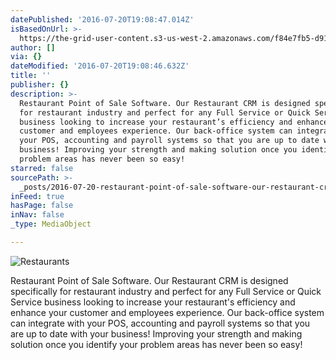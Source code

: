 ```yaml
---
datePublished: '2016-07-20T19:08:47.014Z'
isBasedOnUrl: >-
  https://the-grid-user-content.s3-us-west-2.amazonaws.com/f84e7fb5-d918-4079-bfe1-cfdd18be327c.png
author: []
via: {}
dateModified: '2016-07-20T19:08:46.632Z'
title: ''
publisher: {}
description: >-
  Restaurant Point of Sale Software. Our Restaurant CRM is designed specifically
  for restaurant industry and perfect for any Full Service or Quick Service
  business looking to increase your restaurant’s efficiency and enhance your
  customer and employees experience. Our back-office system can integrate with
  your POS, accounting and payroll systems so that you are up to date with your
  business! Improving your strength and making solution once you identify your
  problem areas has never been so easy!
starred: false
sourcePath: >-
  _posts/2016-07-20-restaurant-point-of-sale-software-our-restaurant-crm-is-des.md
inFeed: true
hasPage: false
inNav: false
_type: MediaObject

---
```

![                                                                          Restaurants](https://the-grid-user-content.s3-us-west-2.amazonaws.com/f84e7fb5-d918-4079-bfe1-cfdd18be327c.png)

Restaurant Point of Sale Software. Our Restaurant CRM is designed specifically for restaurant industry and perfect for any Full Service or Quick Service business looking to increase your restaurant's efficiency and enhance your customer and employees experience. Our back-office system can integrate with your POS, accounting and payroll systems so that you are up to date with your business! Improving your strength and making solution once you identify your problem areas has never been so easy!